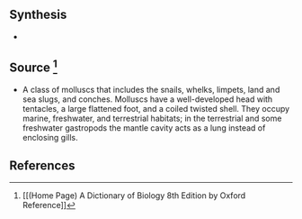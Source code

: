 ## Synthesis
- 
## Source [^1]
- A class of molluscs that includes the snails, whelks, limpets, land and sea slugs, and conches. Molluscs have a well-developed head with tentacles, a large flattened foot, and a coiled twisted shell. They occupy marine, freshwater, and terrestrial habitats; in the terrestrial and some freshwater gastropods the mantle cavity acts as a lung instead of enclosing gills.
## References

[^1]: [[(Home Page) A Dictionary of Biology 8th Edition by Oxford Reference]]